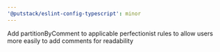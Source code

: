 ```yaml
---
'@putstack/eslint-config-typescript': minor
---
```


Add partitionByComment to applicable perfectionist rules to allow users more easily to add comments for readability
